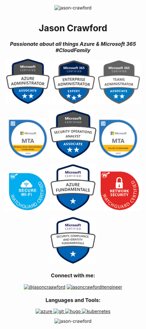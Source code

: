 

<p align="center"> <img src="https://komarev.com/ghpvc/?username=jason-crawford&label=Profile%20views&color=0e75b6&style=flat" alt="jason-crawford" /> </p><h1 align="center">Jason Crawford</h1>

*<h3 align="center">Passionate about all things Azure & Microsoft 365 #CloudFamily</h3>*

<p align="Center">
  <img src="https://github.com/Jason-Crawford/Jason-Crawford/blob/main/images/azure-administrator-associate-600x600.png" width="145">
  <img src="https://github.com/Jason-Crawford/Jason-Crawford/blob/main/images/microsoft365-enterprise-adminstrator-expert-600x600.png" width="140">
  <img src="https://github.com/Jason-Crawford/Jason-Crawford/blob/main/images/CERT-Associate-Microsoft365-Teams-Administrator.png" width="140"> 
</p>
    
<p align="Center">
  <img src="https://github.com/Jason-Crawford/Jason-Crawford/blob/main/images/MTA-Windows_Server_Administration_Fundamentals.png" width="125">
  <img src="https://github.com/Jason-Crawford/Jason-Crawford/blob/main/images/security-operations-analyst-associate-600x600.png" width="155">
  <img src="https://github.com/Jason-Crawford/Jason-Crawford/blob/main/images/MTA-Security_Fundamentals.png" width="125">  
 </p>
 
 <p align="Center">
  <img src="https://github.com/Jason-Crawford/Jason-Crawford/blob/main/images/Watchgaurd%20Wifi%20Badge.png" width="140">
  <img src="https://github.com/Jason-Crawford/Jason-Crawford/blob/main/images/azure-fundamentals-600x600.png" width="150">
  <img src="https://github.com/Jason-Crawford/Jason-Crawford/blob/main/images/Network_Security_Badge.png" width="140">
 </p>

 <p align="Center">
  <img src="https://github.com/Jason-Crawford/Jason-Crawford/blob/main/images/security-compliance-and-identity-fundamentals.png" width="150">
 </p>

<h3 align="center">Connect with me:</h3>
<p align="center">
<a href="https://twitter.com/jasoncraawford" target="blank"><img align="center" src="https://raw.githubusercontent.com/rahuldkjain/github-profile-readme-generator/master/src/images/icons/Social/twitter.svg" alt="@jasoncraawford" height="30" width="40" /></a>
<a href="https://linkedin.com/in/jasoncrawforditengineer" target="blank"><img align="center" src="https://raw.githubusercontent.com/rahuldkjain/github-profile-readme-generator/master/src/images/icons/Social/linked-in-alt.svg" alt="jasoncrawforditengineer" height="30" width="40" /></a>
</p>

<h3 align="center">Languages and Tools:</h3>
<p align="center"> <a href="https://azure.microsoft.com/en-in/" target="" rel="noreferrer"> <img src="https://www.vectorlogo.zone/logos/microsoft_azure/microsoft_azure-icon.svg" alt="azure" width="40" height="40"/> </a> <a href="https://git-scm.com/" target="_blank" rel="noreferrer"> <img src="https://www.vectorlogo.zone/logos/git-scm/git-scm-icon.svg" alt="git" width="40" height="40"/> </a> <a href="https://gohugo.io/" target="_blank" rel="noreferrer"> <img src="https://api.iconify.design/logos-hugo.svg" alt="hugo" width="40" height="40"/> </a> <a href="https://kubernetes.io" target="_blank" rel="noreferrer"> <img src="https://www.vectorlogo.zone/logos/kubernetes/kubernetes-icon.svg" alt="kubernetes" width="40" height="40"/> </a> </p>

<p align="center"> <img src="https://github-readme-stats.vercel.app/api?username=jason-crawford&theme=city_lights&show_icons=true&locale=en" alt="jason-crawford" /></p> <p>


